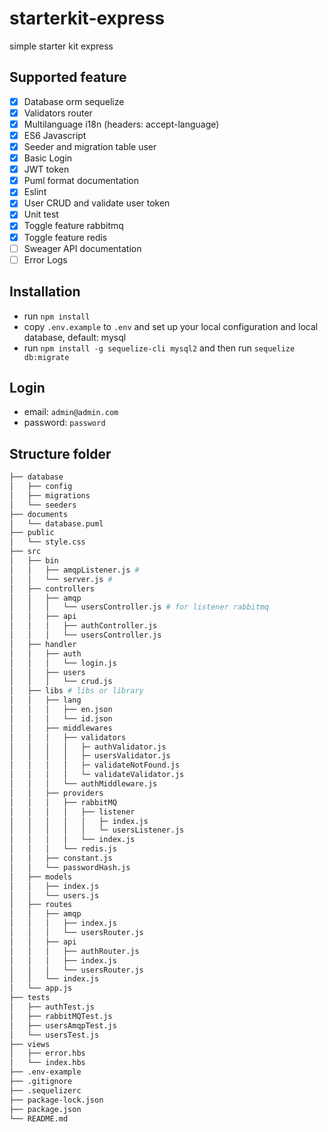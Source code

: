 # starterkit-express
simple starter kit express

## Supported feature

- [x] Database orm sequelize
- [x] Validators router
- [x] Multilanguage i18n (headers: accept-language)
- [x] ES6 Javascript
- [x] Seeder and migration table user
- [x] Basic Login
- [x] JWT token
- [x] Puml format documentation
- [x] Eslint
- [x] User CRUD and validate user token
- [x] Unit test
- [x] Toggle feature rabbitmq
- [x] Toggle feature redis
- [ ] Sweager API documentation
- [ ] Error Logs

## Installation

- run `npm install`
- copy `.env.example` to `.env` and set up your local configuration and local database, default: mysql
- run `npm install -g sequelize-cli mysql2` and then run `sequelize db:migrate`

## Login

- email: `admin@admin.com`
- password: `password`

## Structure folder

```bash
├── database
│   ├── config
│   ├── migrations
│   └── seeders
├── documents
│   └── database.puml
├── public
│   └── style.css
├── src
│   ├── bin
│   │   ├── amqpListener.js #
│   │   └── server.js #
│   ├── controllers
│   │   ├── amqp
│   │   │   └── usersController.js # for listener rabbitmq
│   │   ├── api
│   │   │   ├── authController.js
│   │   │   └── usersController.js
│   ├── handler
│   │   ├── auth
│   │   │   └── login.js
│   │   ├── users
│   │   │   └── crud.js
│   ├── libs # libs or library
│   │   ├── lang
│   │   │   ├── en.json
│   │   │   └── id.json
│   │   ├── middlewares
│   │   │   ├── validators
│   │   │   │   ├─ authValidator.js
│   │   │   │   ├─ usersValidator.js
│   │   │   │   ├─ validateNotFound.js
│   │   │   │   └─ validateValidator.js
│   │   │   └── authMiddleware.js
│   │   ├── providers
│   │   │   ├── rabbitMQ
│   │   │   │   ├── listener
│   │   │   │   │   ├─ index.js
│   │   │   │   │   └─ usersListener.js
│   │   │   │   └── index.js
│   │   │   └── redis.js
│   │   ├── constant.js
│   │   └── passwordHash.js
│   ├── models
│   │   ├── index.js
│   │   └── users.js
│   ├── routes
│   │   ├── amqp
│   │   │   ├── index.js
│   │   │   └── usersRouter.js
│   │   ├── api
│   │   │   ├── authRouter.js
│   │   │   ├── index.js
│   │   │   └── usersRouter.js
│   │   └── index.js
│   └── app.js
├── tests
│   ├── authTest.js
│   ├── rabbitMQTest.js
│   ├── usersAmqpTest.js
│   └── usersTest.js
├── views
│   ├── error.hbs
│   └── index.hbs
├── .env-example
├── .gitignore
├── .sequelizerc
├── package-lock.json
├── package.json
└── README.md
```
